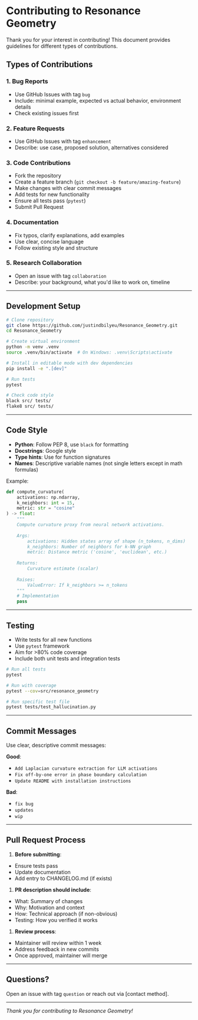 # Contributing to Resonance Geometry

Thank you for your interest in contributing! This document provides guidelines
for different types of contributions.

## Types of Contributions

### 1. Bug Reports
- Use GitHub Issues with tag `bug`
- Include: minimal example, expected vs actual behavior, environment details
- Check existing issues first

### 2. Feature Requests
- Use GitHub Issues with tag `enhancement`
- Describe: use case, proposed solution, alternatives considered

### 3. Code Contributions
- Fork the repository
- Create a feature branch (`git checkout -b feature/amazing-feature`)
- Make changes with clear commit messages
- Add tests for new functionality
- Ensure all tests pass (`pytest`)
- Submit Pull Request

### 4. Documentation
- Fix typos, clarify explanations, add examples
- Use clear, concise language
- Follow existing style and structure

### 5. Research Collaboration
- Open an issue with tag `collaboration`
- Describe: your background, what you'd like to work on, timeline

---

## Development Setup

```bash
# Clone repository
git clone https://github.com/justindbilyeu/Resonance_Geometry.git
cd Resonance_Geometry

# Create virtual environment
python -m venv .venv
source .venv/bin/activate  # On Windows: .venv\Scripts\activate

# Install in editable mode with dev dependencies
pip install -e ".[dev]"

# Run tests
pytest

# Check code style
black src/ tests/
flake8 src/ tests/
```

-----

## Code Style

- **Python**: Follow PEP 8, use `black` for formatting
- **Docstrings**: Google style
- **Type hints**: Use for function signatures
- **Names**: Descriptive variable names (not single letters except in math formulas)

Example:

```python
def compute_curvature(
    activations: np.ndarray,
    k_neighbors: int = 15,
    metric: str = "cosine"
) -> float:
    """
    Compute curvature proxy from neural network activations.
    
    Args:
        activations: Hidden states array of shape (n_tokens, n_dims)
        k_neighbors: Number of neighbors for k-NN graph
        metric: Distance metric ('cosine', 'euclidean', etc.)
        
    Returns:
        Curvature estimate (scalar)
        
    Raises:
        ValueError: If k_neighbors >= n_tokens
    """
    # Implementation
    pass
```

-----

## Testing

- Write tests for all new functions
- Use `pytest` framework
- Aim for >80% code coverage
- Include both unit tests and integration tests

```bash
# Run all tests
pytest

# Run with coverage
pytest --cov=src/resonance_geometry

# Run specific test file
pytest tests/test_hallucination.py
```

-----

## Commit Messages

Use clear, descriptive commit messages:

**Good**:

- `Add Laplacian curvature extraction for LLM activations`
- `Fix off-by-one error in phase boundary calculation`
- `Update README with installation instructions`

**Bad**:

- `fix bug`
- `updates`
- `wip`

-----

## Pull Request Process

1. **Before submitting**:
- Ensure tests pass
- Update documentation
- Add entry to CHANGELOG.md (if exists)
1. **PR description should include**:
- What: Summary of changes
- Why: Motivation and context
- How: Technical approach (if non-obvious)
- Testing: How you verified it works
1. **Review process**:
- Maintainer will review within 1 week
- Address feedback in new commits
- Once approved, maintainer will merge

-----

## Questions?

Open an issue with tag `question` or reach out via [contact method].

-----

*Thank you for contributing to Resonance Geometry!*

